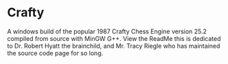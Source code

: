 # Crafty
A windows build of the popular 1987 Crafty Chess Engine version 25.2  compiled from source with MinGW G++.  View the ReadMe this is dedicated to Dr. Robert Hyatt the brainchild, and Mr. Tracy Riegle who has maintained the source code page for so long.
